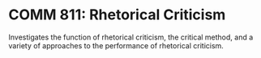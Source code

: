 # COMM 811: Rhetorical Criticism

Investigates the function of rhetorical criticism, the critical method, and a variety of approaches to the performance of rhetorical criticism.